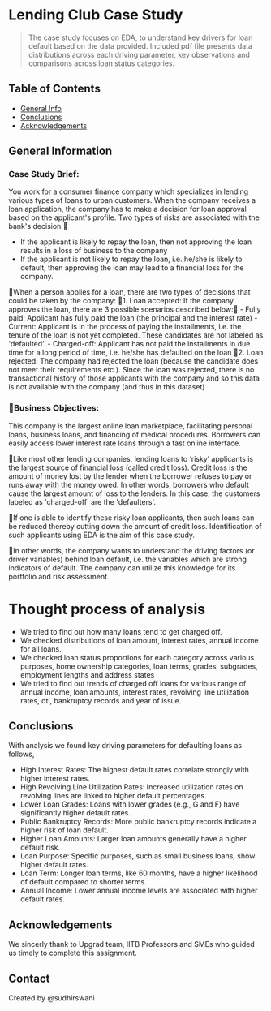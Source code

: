 # Lending Club Case Study
> The case study focuses on EDA, to understand key drivers for loan default based on the data provided.
Included pdf file presents data distributions across each driving parameter, key observations and comparisons across loan status categories.


## Table of Contents
* [General Info](#general-information)
* [Conclusions](#conclusions)
* [Acknowledgements](#acknowledgements)

## General Information
### Case Study Brief:
You work for a consumer finance company which specializes in lending various types of loans to urban customers. When the company receives a loan application, the company has to make a decision for loan approval based on the applicant's profile. Two types of risks are associated with the bank's decision:
- If the applicant is likely to repay the loan, then not approving the loan results in a loss of business to the company
- If the applicant is not likely to repay the loan, i.e. he/she is likely to default, then approving the loan may lead to a financial loss for the company.

When a person applies for a loan, there are two types of decisions that could be taken by the company:
1. Loan accepted: If the company approves the loan, there are 3 possible scenarios described below:
	- Fully paid: Applicant has fully paid the loan (the principal and the interest rate)
	- Current: Applicant is in the process of paying the installments, i.e. the tenure of the loan is not yet completed. These candidates are not labeled as 'defaulted’.
	- Charged-off: Applicant has not paid the installments in due time for a long period of time, i.e. he/she has defaulted on the loan
2. Loan rejected: The company had rejected the loan (because the candidate does not meet their requirements etc.). Since the loan was rejected, there is no transactional history of those applicants with the company and so this data is not available with the company (and thus in this dataset)

### Business Objectives:
This company is the largest online loan marketplace, facilitating personal loans, business loans, and financing of medical procedures. Borrowers can easily access lower interest rate loans through a fast online interface.

Like most other lending companies, lending loans to ‘risky’ applicants is the largest source of financial loss (called credit loss). Credit loss is the amount of money lost by the lender when the borrower refuses to pay or runs away with the money owed. In other words, borrowers who default cause the largest amount of loss to the lenders. In this case, the customers labeled as 'charged-off' are the 'defaulters'.

If one is able to identify these risky loan applicants, then such loans can be reduced thereby cutting down the amount of credit loss. Identification of such applicants using EDA is the aim of this case study.

In other words, the company wants to understand the driving factors (or driver variables) behind loan default, i.e. the variables which are strong indicators of default. The company can utilize this knowledge for its portfolio and risk assessment.

# Thought process of analysis
- We tried to find out how many loans tend to get charged off.
- We checked distributions of loan amount, interest rates, annual income for all loans.
- We checked loan status proportions for each category across various purposes, home ownership categories, loan terms, grades, subgrades, employment lengths and address states 
- We tried to find out trends of charged off loans for various range of annual income, loan amounts, interest rates, revolving line utilization rates, dti, bankruptcy records and year of issue.


## Conclusions
With analysis we found key driving parameters for defaulting loans as follows,
- High Interest Rates: The highest default rates correlate strongly with higher interest rates.
- High Revolving Line Utilization Rates: Increased utilization rates on revolving lines are linked to higher default percentages.
- Lower Loan Grades: Loans with lower grades (e.g., G and F) have significantly higher default rates.
- Public Bankruptcy Records: More public bankruptcy records indicate a higher risk of loan default.
- Higher Loan Amounts: Larger loan amounts generally have a higher default risk.
- Loan Purpose: Specific purposes, such as small business loans, show higher default rates.
- Loan Term: Longer loan terms, like 60 months, have a higher likelihood of default compared to shorter terms.
- Annual Income: Lower annual income levels are associated with higher default rates.


## Acknowledgements
We sincerly thank to Upgrad team, IITB Professors and SMEs who guided us timely to complete this assignment.


## Contact
Created by @sudhirswani

